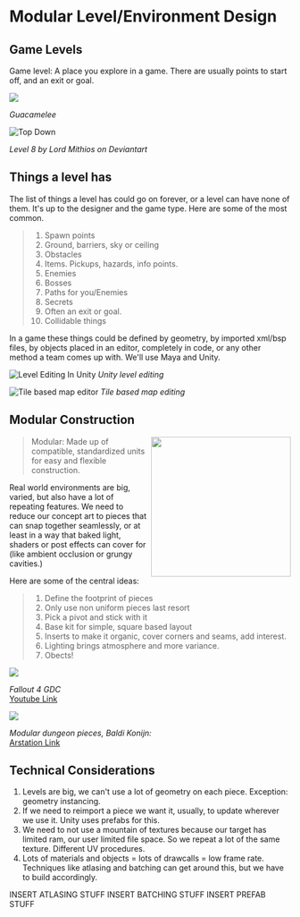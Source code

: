 # Modular Level/Environment Design

## Game Levels
Game level: A place you explore in a game. There are usually points to start off, and an exit or goal.

<img src="https://ucfc3120fff70dd62184e54fd569.dl.dropboxusercontent.com/cd/0/inline/AS44s2jxsoWHH1Bt5NRaMDmGbRwi5U-QjhnSFRgckgIaL4RDiww4ZQIid4vt6RH1TR_hfDj0jBCVYNvrH6Rp4lZ-xrld5QsQaJr-wrMsMtFCiT3BDV1HQmF9AK8ikngq1djHka3oSr4t0VkrKUIZ-rQCRpZXYzGXIhtefz4ir6U9GOdJbtA2f4HNR9ZkIGyayQA/file" />  

_Guacamelee_

![Top Down](https://uc9eb4d846bd57bc01a3c715ffc8.dl.dropboxusercontent.com/cd/0/inline/AS6RCl1JFcazsS6Y2mLlk4I07nmbg662Dn_WLrJcRkX7qJAdfXzrFxt77ZMPtrdp1ckTg0ru27awtLJ55uBk08J7fI9hJ525GADNSVWOXkXYOn9LhMkcHQASSmESVc0FDK4kH-W-PL6aFTkJwBWJ9Iq0JEheyzb6Gg9s8_A4OlN7jyi_PGwtCnUh2oDOJc8Unyo/file)

_Level 8 by Lord Mithios on Deviantart_

## Things a level has
The list of things a level has could go on forever, or a level can have none of them. It's up to the designer and the game type. Here are some of the most common. 

> 1. Spawn points
> 2. Ground, barriers, sky or ceiling
> 3. Obstacles
> 4. Items. Pickups, hazards, info points.
> 5. Enemies
> 6. Bosses
> 7. Paths for you/Enemies
> 8. Secrets
> 9. Often an exit or goal.
> 10. Collidable things 

In a game these things could be defined by geometry, by imported xml/bsp files, by objects placed in an editor, completely in code, or any other method a team comes up with. We'll use Maya and Unity.

![Level Editing In Unity](https://uc88364ee5a764e177af773e09bb.dl.dropboxusercontent.com/cd/0/inline/AS5G4jxhMXt2pps-1V9sV6HP7EYGOGuDI3h8iGz4LlMi4kyfMACPEfZlftYtRRvYsPHZn34JGcWCE5-FpdQ6lTEpDvl9wXRInJ7ntK-WVISrs47OZu4t3xgPdO2BvcJRIEHUU546VVH-nYTUzXP_QTVNv6dTkmwWo6_1_4HKGE6mU5qaHK0n0C0FJ42vYeZYKBQ/file)
_Unity level editing_

![Tile based map editor](https://uc84a620dd383d7126179090374b.dl.dropboxusercontent.com/cd/0/inline/AS65Xe_MLOKE5FTSaL92qoqH9v1AjduVnvMGZn-Ap9x3fbvY-bHbeyTyDCNifW2uj0GD19O1uFugpNTdp9EBbvhfzakzCxIm5RNUhoiRY4zfT0SJyGBAcsXqjGqsEOMUj9bGfdMaS6JII8LVwK90ts0PMM06ZMMcCQ8zai4wxTBPwMuObExPF0pi8cD9aV7o5yU/file)
_Tile based map editing_

## Modular Construction
<img src="https://2ecffd01e1ab3e9383f0-07db7b9624bbdf022e3b5395236d5cf8.ssl.cf4.rackcdn.com/Bundle-1600x1600/d279610e-a0ef-4841-9d0b-05278881d936.jpg" width=250 description="Modular shelving" align="right" caption="modular"/>  

> Modular: Made up of compatible, standardized units for easy and flexible construction.     
  
Real world environments are big, varied, but also have a lot of repeating features. We need to reduce our concept art to pieces that can snap together seamlessly, or at least in a way that baked light, shaders or post effects can cover for (like ambient occlusion or grungy cavities.)  

Here are some of the central ideas:
> 1. Define the footprint of pieces
> 1. Only use non uniform pieces last resort
> 1. Pick a pivot and stick with it
> 1. Base kit for simple, square based layout
> 1. Inserts to make it organic, cover corners and seams, add interest.
> 1. Lighting brings atmosphere and more variance.
> 1. Obects!

  
<img src="https://uc41138fba2b6edbac76249e5e83.dl.dropboxusercontent.com/cd/0/inline/AS44wrea8qz4-2SHMtyj6yaaarLpOW8ap67kKV-qCTCNzyhesRgRKNhiTMo2jt5JO_2uAMUkdB5Cb9Gi_BNuYmwwNEXkCKSaobBG6OBEI5ZXSA7OXfVPmjr0sF9u1Juka1834cgyQq-Vpw6h8_DqXK0SY-5N2Bkv-lz3i1fvCE2Vbv2rL48kMhFoZbjoFRz1Gl0/file" description="Fallout4Bits" caption="modular"/>  

_Fallout 4 GDC_  
[Youtube Link](https://www.youtube.com/watch?v=QBAM27YbKZg&t=330s)


<img src="https://cdnb.artstation.com/p/assets/images/images/002/909/175/large/baldi-konijn-wipdungeonassets.jpg?1467144893" description="Modular shelving" caption="modular"/>  

_Modular dungeon pieces, Baldi Konijn:_   
[Arstation Link](https://www.artstation.com/artwork/3a0yo:)

## Technical Considerations
1. Levels are big, we can't use a lot of geometry on each piece. Exception: geometry instancing.
2. If we need to reimport a piece we want it, usually, to update wherever we use it. Unity uses prefabs for this.
3.  We need to not use a mountain of textures because our target has limited ram, our user limited file space. So we repeat a lot of the same texture. Different UV procedures.
4.  Lots of materials and objects = lots of drawcalls = low frame rate. Techniques like atlasing and batching can get around this, but we have to build accordingly.

INSERT ATLASING STUFF
INSERT BATCHING STUFF
INSERT PREFAB STUFF